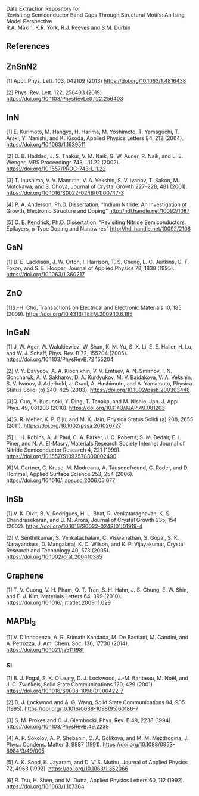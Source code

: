 Data Extraction Repository for \
Revisiting Semiconductor Band Gaps Through Structural Motifs: An Ising
Model Perspective \
R.A. Makin, K.R. York, R.J. Reeves and S.M. Durbin

## References

## ZnSnN2

[1] Appl. Phys. Lett. 103, 042109 (2013)
https://doi.org/10.1063/1.4816438

[2] Phys. Rev. Lett. 122, 256403 (2019)
 https://doi.org/10.1103/PhysRevLett.122.256403

## InN

[1] E. Kurimoto, M. Hangyo, H. Harima, M. Yoshimoto, T. Yamaguchi, T. Araki, Y. Nanishi, and K. Kisoda, Applied Physics Letters 84, 212 (2004).
https://doi.org/10.1063/1.1639511

[2] D. B. Haddad, J. S. Thakur, V. M. Naik, G. W. Auner, R. Naik, and L. E. Wenger, MRS Proceedings 743, L11.22 (2002).
https://doi.org/10.1557/PROC-743-L11.22

[3] T. Inushima, V. V. Mamutin, V. A. Vekshin, S. V. Ivanov, T. Sakon, M. Motokawa, and S. Ohoya, Journal of Crystal Growth 227–228, 481 (2001).
https://doi.org/10.1016/S0022-0248(01)00747-3

[4] P. A. Anderson, Ph.D. Dissertation, “Indium Nitride: An Investigation of Growth, Electronic Structure and Doping”
http://hdl.handle.net/10092/1087

[5] C. E. Kendrick, Ph.D. Dissertation, “Revisiting Nitride Semiconductors: Epilayers, p-Type Doping and Nanowires”
http://hdl.handle.net/10092/2108

## GaN
[1] D. E. Lacklison, J. W. Orton, I. Harrison, T. S. Cheng, L. C. Jenkins, C. T. Foxon, and S. E. Hooper, Journal of Applied Physics 78, 1838 (1995).
https://doi.org/10.1063/1.360217

## ZnO

[1]S.-H. Cho, Transactions on Electrical and Electronic Materials 10, 185 (2009).
https://doi.org/10.4313/TEEM.2009.10.6.185


## InGaN

[1] J. W. Ager, W. Walukiewicz, W. Shan, K. M. Yu, S. X. Li, E. E. Haller, H. Lu, and W. J. Schaff, Phys. Rev. B 72, 155204 (2005).
https://doi.org/10.1103/PhysRevB.72.155204

[2] V. Y. Davydov, A. A. Klochikhin, V. V. Emtsev, A. N. Smirnov, I. N. Goncharuk, A. V. Sakharov, D. A. Kurdyukov, M. V. Baidakova, V. A. Vekshin, S. V. Ivanov, J. Aderhold, J. Graul, A. Hashimoto, and A. Yamamoto, Physica Status Solidi (b) 240, 425 (2003).
https://doi.org/10.1002/pssb.200303448

[3]Q. Guo, Y. Kusunoki, Y. Ding, T. Tanaka, and M. Nishio, Jpn. J. Appl. Phys. 49, 081203 (2010).
https://doi.org/10.1143/JJAP.49.081203

[4]S. R. Meher, K. P. Biju, and M. K. Jain, Physica Status Solidi (a) 208, 2655 (2011).
https://doi.org/10.1002/pssa.201026727

[5] L. H. Robins, A. J. Paul, C. A. Parker, J. C. Roberts, S. M. Bedair, E. L. Piner, and N. A. El-Masry, Materials Research Society Internet Journal of Nitride Semiconductor Research 4, 221 (1999).
https://doi.org/10.1557/S1092578300002490

[6]M. Gartner, C. Kruse, M. Modreanu, A. Tausendfreund, C. Roder, and D. Hommel, Applied Surface Science 253, 254 (2006).
https://doi.org/10.1016/j.apsusc.2006.05.077



## InSb

[1] V. K. Dixit, B. V. Rodrigues, H. L. Bhat, R. Venkataraghavan, K. S. Chandrasekaran, and B. M. Arora, Journal of Crystal Growth 235, 154 (2002).
https://doi.org/10.1016/S0022-0248(01)01919-4

[2] V. Senthilkumar, S. Venkatachalam, C. Viswanathan, S. Gopal, S. K. Narayandass, D. Mangalaraj, K. C. Wilson, and K. P. Vijayakumar, Crystal Research and Technology 40, 573 (2005).
https://doi.org/10.1002/crat.200410385



## Graphene

[1] T. V. Cuong, V. H. Pham, Q. T. Tran, S. H. Hahn, J. S. Chung, E. W. Shin, and E. J. Kim, Materials Letters 64, 399 (2010).
https://doi.org/10.1016/j.matlet.2009.11.029


## MAPbI<sub>3</sub>

[1] V. D’Innocenzo, A. R. Srimath Kandada, M. De Bastiani, M. Gandini, and A. Petrozza, J. Am. Chem. Soc. 136, 17730 (2014).\
https://doi.org/10.1021/ja511198f

### Si

[1] B. J. Fogal, S. K. O’Leary, D. J. Lockwood, J.-M. Baribeau, M. Noël, and J. C. Zwinkels, Solid State Communications 120, 429 (2001).
https://doi.org/10.1016/S0038-1098(01)00422-7

[2] D. J. Lockwood and A. G. Wang, Solid State Communications 94, 905 (1995).
https://doi.org/10.1016/0038-1098(95)00186-7

[3] S. M. Prokes and O. J. Glembocki, Phys. Rev. B 49, 2238 (1994).
https://doi.org/10.1103/PhysRevB.49.2238

[4] A. P. Sokolov, A. P. Shebanin, O. A. Golikova, and M. M. Mezdrogina, J. Phys.: Condens. Matter 3, 9887 (1991).
https://doi.org/10.1088/0953-8984/3/49/005

[5] A. K. Sood, K. Jayaram, and D. V. S. Muthu, Journal of Applied Physics 72, 4963 (1992).
https://doi.org/10.1063/1.352066


[6] R. Tsu, H. Shen, and M. Dutta, Applied Physics Letters 60, 112 (1992).
https://doi.org/10.1063/1.107364
